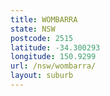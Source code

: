 ```yaml
---
title: WOMBARRA
state: NSW
postcode: 2515
latitude: -34.300293
longitude: 150.9299
url: /nsw/wombarra/
layout: suburb
---
```

